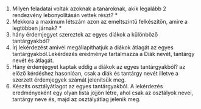 ####

1. Milyen feladatai voltak azoknak a tanároknak, akik legalább 2 rendezvény lebonyolításán vettek részt? *
2. Mekkora a maximum létszám azon az emeltszintű felkészítőn, amire a legtöbben járnak? *
3. hány érdemjegyet szereztek az egyes diákok a különböző tantárgyakból?
4. Írj lekérdezést amivel megállapíthatjuk a diákok átlagát az egyes tantárgyakból.Lekérdezés eredménye tartalmazza a Diák nevét, tantárgy nevét és átlagát.
5. Hány érdemjegyet kaptak eddig a diákok az egyes tantárgyakból? az előző kérdéshez hasonlóan, csak a diák és tantárgy nevét illetve a szerzett érdemjegyek számát jelenítsük meg.
6. Készíts osztályátlagot az egyes tantárgyakból. A lekérdezés eredményeként egy olyan lista jöjjön létre, ahol csak az osztályok nevei, tantárgy neve és, majd az osztályátlag jelenik meg.
